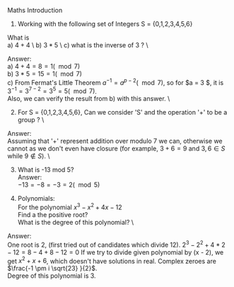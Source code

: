 Maths Introduction

1. Working with the following set of Integers S = {0,1,2,3,4,5,6}

What is \
a) $4 + 4$ \ 
b) $3 * 5$ \ 
c) what is the inverse of 3 ? \

Answer: \
 a) $4 + 4 = 8 = 1 (\mod 7)$ \
 b) $3 * 5 = 15 = 1 (\mod 7)$ \
 c) From Fermat's Little Theorem
  $a ^ {-1} = a ^ {p-2} (\mod 7)$, so for $a = 3 $, it is \
$3 ^ {-1} = 3 ^ {7 - 2} = 3 ^ {5} = 5 (\mod 7)$. \
  Also, we can verify the result from b) with this answer. \

2. For S = {0,1,2,3,4,5,6}, Can we consider 'S' and the operation '+' to be a group ? \

Answer: \
Assuming that '+' represent addition over modulo 7 we can, otherwise we cannot as we don't even have closure (for example, $3 + 6 = 9$ and $3, 6 \in S$ while $9 \notin S$). \

3. What is -13 mod 5? \
Answer: \
$-13 = -8 = -3 = 2 (\mod 5)$

4. Polynomials: \
 For the polynomial $x^3 − x^2 + 4x − 12$ \
 Find a the positive root? \
 What is the degree of this polynomial? \

Answer: \
One root is 2, (first tried out of candidates which divide 12). $2^3 - 2^2 + 4*2 - 12 = 8 - 4 + 8 - 12 = 0$
 If we try to divide given polynomial by (x - 2), we get $x^2 + x + 6$, which doesn't have solutions in real. Complex zeroes are $\frac{-1 \pm i \sqrt{23} }{2}$. \
 Degree of this polynomial is 3.
